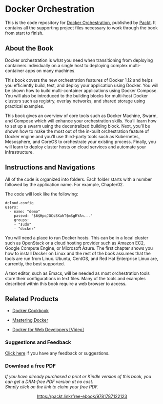 


# Docker Orchestration
This is the code repository for [Docker Orchestration](https://www.packtpub.com/virtualization-and-cloud/docker-orchestration?utm_source=github&utm_medium=repository&utm_campaign=9781787122123), published by [Packt](https://www.packtpub.com/?utm_source=github). It contains all the supporting project files necessary to work through the book from start to finish.

## About the Book
Docker orchestration is what you need when transitioning from deploying containers individually on a single host to deploying complex multi-container apps on many machines.

This book covers the new orchestration features of Docker 1.12 and helps you efficiently build, test, and deploy your application using Docker. You will be shown how to build multi-container applications using Docker Compose. You will also be introduced to the building blocks for multi-host Docker clusters such as registry, overlay networks, and shared storage using practical examples.

This book gives an overview of core tools such as Docker Machine, Swarm, and Compose which will enhance your orchestration skills. You’ll learn how to set up a swarm using the decentralized building block. Next, you’ll be shown how to make the most out of the in-built orchestration feature of Docker engine and you’ll use third-party tools such as Kubernetes, Mesosphere, and CoreOS to orchestrate your existing process. Finally, you will learn to deploy cluster hosts on cloud services and automate your infrastructure.

## Instructions and Navigations
All of the code is organized into folders. Each folder starts with a number followed by the application name. For example, Chapter02.



The code will look like the following:
```
#cloud-config 
users: 
  - name: "demo" 
    passwd: "$6$HpqJOCs8XahT$mSgRYAn..." 
    groups: 
    - "sudo" 
    - "docker"
```

You will need a place to run Docker hosts. This can be in a local cluster such as OpenStack or a cloud hosting provider such as Amazon EC2, Google Compute Engine, or Microsoft Azure. The first chapter shows you how to install Docker on Linux and the rest of the book assumes that the tools are run from Linux. Ubuntu, CentOS, and Red Hat Enterprise Linux are, currently, the best supported.

A text editor, such as Emacs, will be needed as most orchestration tools store their configurations in text files. Many of the tools and examples described within this book require a web browser to access.

## Related Products
* [Docker Cookbook](https://www.packtpub.com/virtualization-and-cloud/docker-cookbook?utm_source=github&utm_medium=repository&utm_campaign=9781783984862)

* [Mastering Docker](https://www.packtpub.com/virtualization-and-cloud/mastering-docker?utm_source=github&utm_medium=repository&utm_campaign=9781785287039)

* [Docker for Web Developers [Video]](https://www.packtpub.com/virtualization-and-cloud/docker-web-developers-video?utm_source=github&utm_medium=repository&utm_campaign=9781784390679)
### Suggestions and Feedback
[Click here](https://docs.google.com/forms/d/e/1FAIpQLSe5qwunkGf6PUvzPirPDtuy1Du5Rlzew23UBp2S-P3wB-GcwQ/viewform) if you have any feedback or suggestions.
### Download a free PDF

 <i>If you have already purchased a print or Kindle version of this book, you can get a DRM-free PDF version at no cost.<br>Simply click on the link to claim your free PDF.</i>
<p align="center"> <a href="https://packt.link/free-ebook/9781787122123">https://packt.link/free-ebook/9781787122123 </a> </p>